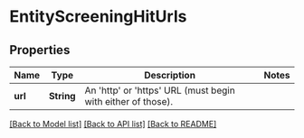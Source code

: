 # EntityScreeningHitUrls

## Properties

Name | Type | Description | Notes
------------ | ------------- | ------------- | -------------
**url** | **String** | An 'http' or 'https' URL (must begin with either of those). | 

[[Back to Model list]](../README.md#documentation-for-models) [[Back to API list]](../README.md#documentation-for-api-endpoints) [[Back to README]](../README.md)


